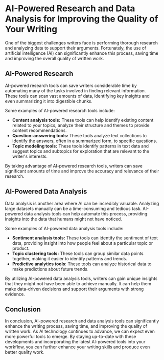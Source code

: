 # AI-Powered Research and Data Analysis for Improving the Quality of Your Writing

One of the biggest challenges writers face is performing thorough research and analyzing data to support their arguments. Fortunately, the use of artificial intelligence (AI) can significantly enhance this process, saving time and improving the overall quality of written work.

AI-Powered Research
-------------------

AI-powered research tools can save writers considerable time by automating many of the tasks involved in finding relevant information. These tools can scan vast amounts of data, identifying key insights and even summarizing it into digestible chunks.

Some examples of AI-powered research tools include:

* **Content analysis tools:** These tools can help identify existing content related to your topics, analyze their structure and themes to provide content recommendations.
* **Question-answering tools:** These tools analyze text collections to identify the answers, often in a summarized form, to specific questions.
* **Topic modeling tools:** These tools identify patterns in text data and suggest topics and subtopics for exploration that are relevant to the writer's interests.

By taking advantage of AI-powered research tools, writers can save significant amounts of time and improve the accuracy and relevance of their research.

AI-Powered Data Analysis
------------------------

Data analysis is another area where AI can be incredibly valuable. Analyzing large datasets manually can be a time-consuming and tedious task. AI-powered data analysis tools can help automate this process, providing insights into the data that humans might not have noticed.

Some examples of AI-powered data analysis tools include:

* **Sentiment analysis tools:** These tools can identify the sentiment of text data, providing insight into how people feel about a particular topic or product.
* **Topic clustering tools:** These tools can group similar data points together, making it easier to identify patterns and trends.
* **Predictive analytics tools:** These tools can analyze historical data to make predictions about future trends.

By utilizing AI-powered data analysis tools, writers can gain unique insights that they might not have been able to achieve manually. It can help them make data-driven decisions and support their arguments with strong evidence.

Conclusion
----------

In conclusion, AI-powered research and data analysis tools can significantly enhance the writing process, saving time, and improving the quality of written work. As AI technology continues to advance, we can expect even more powerful tools to emerge. By staying up-to-date with these developments and incorporating the latest AI-powered tools into your workflow, you can further enhance your writing skills and produce even better quality work.

